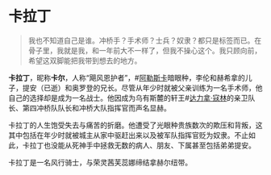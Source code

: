 # 卡拉丁

> 我也不知道自己是谁。冲桥手？手术师？士兵？奴隶？都只是标签而已。在骨子里，我就是我，和一年前大不一样了，但我不操心这个。我只顾向前，希望这双脚能把我带到想去的地方。

**卡拉丁**，昵称**卡尔**，人称“飓风恩护者”，#[阿勒斯卡](locations/alethkar)暗眼种，李伦和赫希拿的儿子，提安（已逝）和奥罗登的兄长。尽管从年少时就被父亲训练为一名手术师，他自己的选择却是成为一名战士。他因成为乌有斯麓的轩王#[达力拿·寇林](characters/dalinar)的亲卫队长、第四冲桥队队长和冲桥大队指挥官而声名显赫。

卡拉丁的人生饱受失去与痛苦的折磨。他遭受了光眼种贵族数次的欺压和背叛，这其中包括在年少时就被城主从家中驱赶出来以及被军队指挥官贬为奴隶。不止如此，卡拉丁也没能从死神手中拯救无数的病人、朋友、下属甚至包括弟弟提安。

卡拉丁是一名风行骑士，与荣灵茜芙蕊娜缔结拿赫尔纽带。
